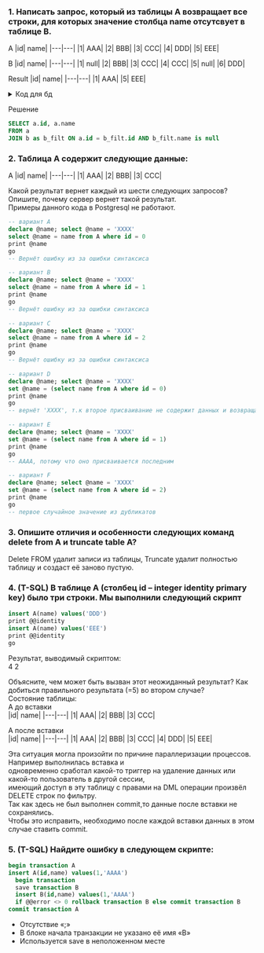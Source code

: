 ### 1. Написать запрос, который из таблицы A возвращает все строки, для которых значение столбца name отсутсвует в таблице B.

A
|id| name|
|---|---|
|1| AAA|
|2| BBB|
|3| CCC|
|4| DDD|
|5| EEE|

B
|id| name|
|---|---|
|1| null|
|2| BBB|
|3| CCC|
|4| CCC|
|5| null|
|6| DDD|

Result
|id| name|
|---|---|
|1| AAA|
|5| EEE|

<details>
  <summary> Код для бд </summary>
  
  ``` SQL
CREATE TABLE A (id INT, name VARCHAR(5));
INSERT INTO a (id, name) VALUES
(1, 'AAA'),
(2, 'BBB'),
(3, 'CCC'), 
(4, 'DDD'),
(5, 'EEE');

CREATE TABLE B (id INT, name VARCHAR(5));
INSERT INTO b (id, name) VALUES
(1, null),
(2, 'BBB'),
(3, 'CCC'),
(4, 'CCC'),
(5, null),
(6, 'DDD');
  ```
</details>

Решение
```sql
SELECT a.id, a.name
FROM a
JOIN b as b_filt ON a.id = b_filt.id AND b_filt.name is null
```

### 2. Таблица A содержит следующие данные:

A
|id| name|
|---|---|
|1| AAA|
|2| BBB|
|3| CCC|

Какой результат вернет каждый из шести следующих запросов? Опишите, почему сервер вернет такой результат.  
Примеры данного кода в Postgresql не работают. 
```sql
-- вариант A
declare @name; select @name = 'XXXX'
select @name = name from A where id = 0
print @name
go
-- Вернёт ошибку из за ошибки синтаксиса

-- вариант B
declare @name; select @name = 'XXXX'
select @name = name from A where id = 1
print @name
go
-- Вернёт ошибку из за ошибки синтаксиса

-- вариант C
declare @name; select @name = 'XXXX'
select @name = name from A where id = 2
print @name
go
-- Вернёт ошибку из за ошибки синтаксиса

-- вариант D
declare @name; select @name = 'XXXX'
set @name = (select name from A where id = 0)
print @name
go
-- вернёт 'XXXX', т.к второе присваивание не содержит данных и возвращает Null

-- вариант E
declare @name; select @name = 'XXXX'
set @name = (select name from A where id = 1)
print @name
go
-- AAAA, потому что оно присваивается последним

-- вариант F
declare @name; select @name = 'XXXX'
set @name = (select name from A where id = 2)
print @name
go
-- первое случайное значение из дубликатов
```

### 3. Опишите отличия и особенности следующих команд delete from A и truncate table A?

Delete FROM удалит записи из таблицы, Truncate удалит полностью таблицу и создаст её заново пустую.  

### 4. (T-SQL) В таблице A (столбец id – integer identity primary key) было три строки. Мы выполнили следующий скрипт

```sql
insert A(name) values('DDD')
print @@identity
insert A(name) values('EEE')
print @@identity
go
```
Результат, выводимый скриптом:  
4
2

Объясните, чем может быть вызван этот неожиданный результат? Как добиться правильного результата (=5) во втором случае?  
Состояние таблицы:  
A до вставки  
|id| name|
|---|---|
|1| AAA|
|2| BBB|
|3| CCC|

А после вставки  
|id| name|
|---|---|
|1| AAA|
|2| BBB|
|3| CCC|
|4| DDD|
|5| EEE|

Эта ситуация могла произойти по причине параллеризации процессов. Например выполнилась вставка и  
одновременно сработал какой-то триггер на удаление данных или какой-то пользователь в другой сессии,  
имеющий доступ в эту таблицу с правами на DML операции произвёл DELETE строк по фильтру.  
Так как здесь не был выполнен commit,то данные после вставки не сохранялись.  
Чтобы это исправить, необходимо после каждой вставки данных в этом случае ставить commit.  


### 5. (T-SQL) Найдите ошибку в следующем скрипте: 
```sql
begin transaction A
insert A(id,name) values(1,'AAAA')
  begin transaction
  save transaction B
  insert B(id,name) values(1,'AAAA')
  if @@error <> 0 rollback transaction B else commit transaction B
commit transaction A
```
* Отсутствие «;»  
* В блоке начала транзакции не указано её имя «В»  
* Используется save в неположенном месте  
